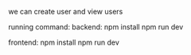 we can create user and view users 

running command:
backend:
npm install
npm run dev

frontend:
npm install 
npm run dev
